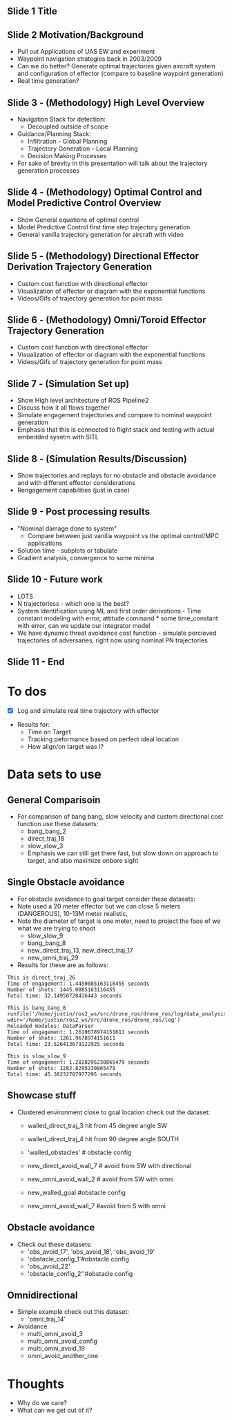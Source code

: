 ## Slide 1 Title

## Slide 2  Motivation/Background
- Pull out Applications of UAS EW and experiment 
- Waypoint navigation strategies back in 2003/2009
- Can we do better? Generate optimal trajectories given aircraft system and configuration of effector (compare to baseline waypoint generation) 
- Real time generation?

## Slide 3 - (Methodology) High Level Overview 
- Navigation Stack for detection:
    - Decoupled outside of scope 
- Guidance/Planning Stack: 
    - Infiltration - Global Planning 
    - Trajectory Generation - Local Planning 
    - Decision Making Processes 
- For sake of brevity in this presentation will talk about the trajectory generation processes

## Slide 4 - (Methodology) Optimal Control and Model Predictive Control Overview
- Show General equations of optimal control 
- Model Predictive Control first time step trajectory generation  
- General vanilla trajectory generation for aircraft with video 

## Slide 5 - (Methodology) Directional Effector Derivation Trajectory Generation 
- Custom cost function with directional effector
- Visualization of effector or diagram with the exponential functions 
- Videos/Gifs of trajectory generation for point mass

## Slide 6 - (Methodology) Omni/Toroid Effector Trajectory Generation 
- Custom cost function with directional effector
- Visualization of effector or diagram with the exponential functions 
- Videos/Gifs of trajectory generation for point mass

## Slide 7 -  (Simulation Set up) 
- Show High level architecture of ROS Pipeline2 
- Discuss how it all flows together
- Simulate engagement trajectories and compare to nominal waypoint generation   
- Emphasis that this is connected to flight stack and testing with actual embedded sysetm with SITL 

## Slide 8 - (Simulation Results/Discussion)
- Show trajectories and replays for no obstacle and obstacle avoidance and with different effector considerations  
- Rengagement capabilities (just in case)

## Slide 9 - Post processing results
- "Nominal damage done to system" 
    - Compare between just vanilla waypoint vs the optimal control/MPC applications
- Solution time - subplots or tabulate
- Gradient analysis, convergence to some minima 

## Slide 10 - Future work 
- LOTS 
- N trajectoriess - which one is the best? 
- System Identification using ML and first order derivations - Time constant modeling with error, attitude command * some time_constant with error, can we update our integrator model
- We have dynamic threat avoidance cost function - simulate percieved trajectories of adversaries, right now using nominal PN trajectories  

## Slide 11 - End 

# To dos 
- [x] Log and simulate real time trajectory with effector 
- Results for:
    - Time on Target
    - Tracking peformance based on perfect ideal location 
    - How align/on target was I?

# Data sets to use

## General Comparisoin
- For comparison of bang bang, slow velocity and custom directional cost function use these datasets:
    - bang_bang_2 
    - direct_traj_18
    - slow_slow_3
    - Emphasis we can still get there fast, but slow down on approach to target, and also maximize onbore sight 

## Single Obstacle avoidance 
- For obstacle avoidance to goal target consider these datasets:
- Note used a 20 meter effector but we can close 5 meters (DANGEROUS), 10-13M meter realistic,
- Note the diameter of target is one meter, need to project the face of we what we are trying to shoot 
    - slow_slow_9
    - bang_bang_8
    - new_direct_traj_13, new_direct_traj_17 
    - new_omni_traj_29
- Results for these are as follows:
```
This is direct_traj_26
Time of engagement: 1.4450085163116455 seconds
Number of shots: 1445.0085163116455
Total time: 32.14950728416443 seconds

This is bang_bang_8
runfile('/home/justin/ros2_ws/src/drone_ros/drone_ros/log/data_analysis.py', wdir='/home/justin/ros2_ws/src/drone_ros/drone_ros/log')
Reloaded modules: DataParser
Time of engagement: 1.2619678974151611 seconds
Number of shots: 1261.9678974151611
Total time: 23.526413679122925 seconds

This is slow_slow_9
Time of engagement: 1.2828295230865479 seconds
Number of shots: 1282.8295230865479
Total time: 45.38232707977295 seconds
```
## Showcase stuff
- Clustered environment close to goal location check out the dataset:
    -  walled_direct_traj_3 hit from 45 degree angle SW 
    -  walled_direct_traj_4 hit from 90 degree angle SOUTH
    - 'walled_obstacles' # obstacle config

    - new_direct_avoid_wall_7 # avoid from SW with directional
    - new_omni_avoid_wall_2   # avoid from SW with omni
    - new_walled_goal #obstacle config 
    
    - new_omni_avoid_wall_7 #avoid from S with omni

## Obstacle avoidance 
- Check out these datasets:
    - 'obs_avoid_17', 'obs_avoid_18', 'obs_avoid_19'
    - 'obstacle_config_1'#obstacle config
    - 'obs_avoid_22' 
    - 'obstacle_config_2''#obstacle config

## Omnidirectional 
- Simple example check out this dataset:
    - 'omni_traj_14'
- Avoidance 
    - multi_omni_avoid_3 
    - multi_omni_avoid_config
    - multi_omni_avoid_19
    - omni_avoid_another_one


# Thoughts
- Why do we care?
- What can we get out of it?